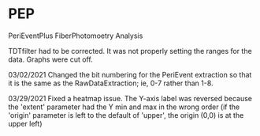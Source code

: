 # PEP
PeriEventPlus FiberPhotomoetry Analysis

TDTfilter had to be corrected. It was not properly setting the ranges for the data. Graphs were cut off.


03/02/2021
Changed the bit numbering for the PeriEvent extraction so that it is the same as the RawDataExtraction; ie, 0-7 rather than 1-8.


03/29/2021
Fixed a heatmap issue. The Y-axis label was reversed because the 'extent' parameter had the Y min and max in the wrong order (if the 'origin' parameter is left to the default of 'upper', the origin (0,0) is at the upper left)

